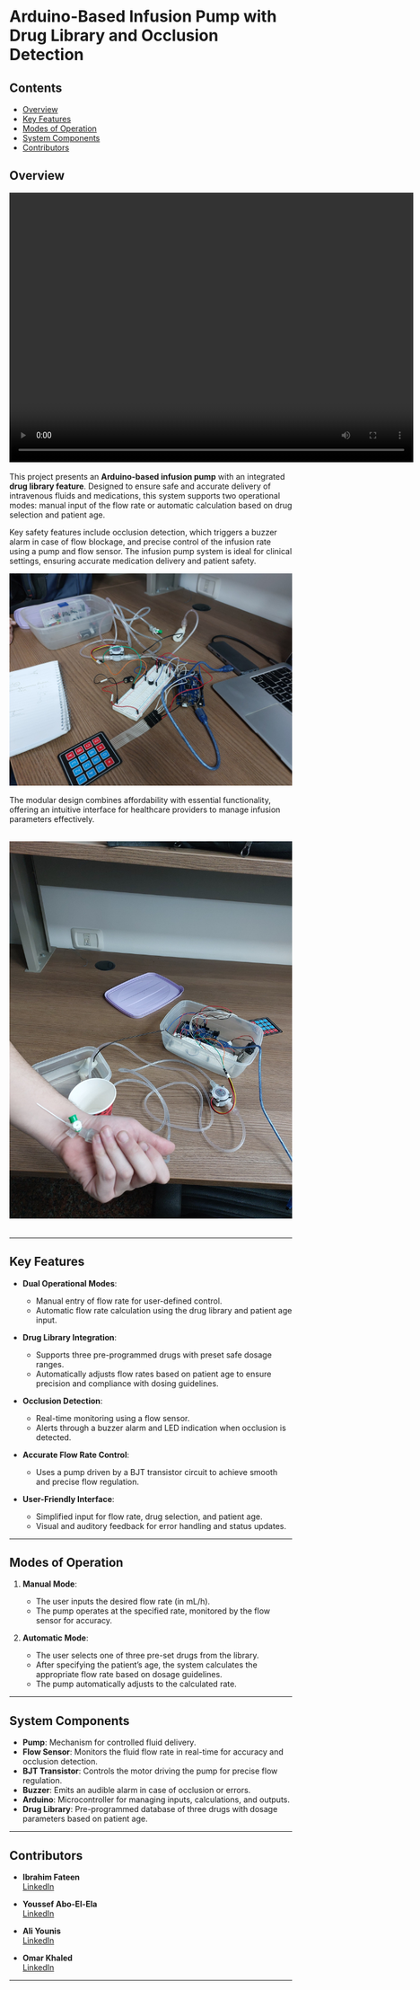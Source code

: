 # Arduino-Based Infusion Pump with Drug Library and Occlusion Detection

## Contents

- [Overview](#overview)
- [Key Features](#key-features)
- [Modes of Operation](#modes-of-operation)
- [System Components](#system-components)
- [Contributors](#contributors)

## Overview

<video width="720" height="480" controls>
  <source src="Illustration_Vid.mp4" type="video/mp4">
  Sorry, your browser does not support embedded videos. You can <a href="Illustration_Vid.mp4">download the video here</a>.
</video>


This project presents an **Arduino-based infusion pump** with an integrated **drug library feature**. Designed to ensure safe and accurate delivery of intravenous fluids and medications, this system supports two operational modes: manual input of the flow rate or automatic calculation based on drug selection and patient age. 

Key safety features include occlusion detection, which triggers a buzzer alarm in case of flow blockage, and precise control of the infusion rate using a pump and flow sensor. The infusion pump system is ideal for clinical settings, ensuring accurate medication delivery and patient safety.

<div align="center">
  <img src="Electronic_Circuit.jpg" alt="patient circuit">
</div>

The modular design combines affordability with essential functionality, offering an intuitive interface for healthcare providers to manage infusion parameters effectively.

<br>

<div align="center">
  <img src="Patient_Circuit.jpg" alt="electronic circuit">
</div>

<br>

---

## Key Features

- **Dual Operational Modes**:
  - Manual entry of flow rate for user-defined control.
  - Automatic flow rate calculation using the drug library and patient age input.
  
- **Drug Library Integration**:  
  - Supports three pre-programmed drugs with preset safe dosage ranges.  
  - Automatically adjusts flow rates based on patient age to ensure precision and compliance with dosing guidelines.

- **Occlusion Detection**:  
  - Real-time monitoring using a flow sensor.  
  - Alerts through a buzzer alarm and LED indication when occlusion is detected.

- **Accurate Flow Rate Control**:  
  - Uses a pump driven by a BJT transistor circuit to achieve smooth and precise flow regulation.

- **User-Friendly Interface**:  
  - Simplified input for flow rate, drug selection, and patient age.  
  - Visual and auditory feedback for error handling and status updates.

---

## Modes of Operation

1. **Manual Mode**:  
   - The user inputs the desired flow rate (in mL/h).  
   - The pump operates at the specified rate, monitored by the flow sensor for accuracy.

2. **Automatic Mode**:  
   - The user selects one of three pre-set drugs from the library.  
   - After specifying the patient’s age, the system calculates the appropriate flow rate based on dosage guidelines.  
   - The pump automatically adjusts to the calculated rate.

---

## System Components

- **Pump**: Mechanism for controlled fluid delivery.
- **Flow Sensor**: Monitors the fluid flow rate in real-time for accuracy and occlusion detection.
- **BJT Transistor**: Controls the motor driving the pump for precise flow regulation.
- **Buzzer**: Emits an audible alarm in case of occlusion or errors.
- **Arduino**: Microcontroller for managing inputs, calculations, and outputs.
- **Drug Library**: Pre-programmed database of three drugs with dosage parameters based on patient age.

---

## Contributors

- **Ibrahim Fateen**  
  [LinkedIn](https://www.linkedin.com/in/ibrahim-fateen-a93b411ab/)

- **Youssef Abo-El-Ela**  
  [LinkedIn](https://www.linkedin.com/in/youssef-abo-el-ela-a4a12b235/)

- **Ali Younis**  
  [LinkedIn](https://www.linkedin.com/in/ali-younis-98b780277/)

- **Omar Khaled**  
  [LinkedIn](https://www.linkedin.com/in/omar-khaled-064b7930a/)

---
